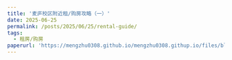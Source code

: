 ```yaml
---
title: '麦庐校区附近租/购房攻略（一）'
date: 2025-06-25
permalink: /posts/2025/06/25/rental-guide/
tags:
  - 租房/购房
paperurl: 'https://mengzhu0308.github.io/mengzhu0308.githup.io/files/blog/rental-guide/2025-06-25-rental-guide.pdf'
---
```

